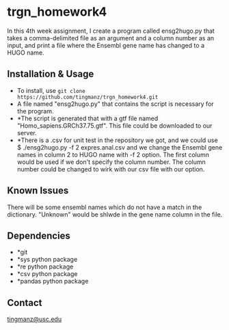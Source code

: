 # trgn_homework4
In this 4th week assignment, I create a program called ensg2hugo.py that takes a comma-delimited file as an argument and a column number as an input, and print a file where the Ensembl gene name has changed to a HUGO name.

## Installation & Usage
- To install, use `git clone https://github.com/tingmanz/trgn_homework4.git`
- A file named "ensg2hugo.py" that contains the script is necessary for the program. 
- *The script is generated that with a gtf file named "Homo_sapiens.GRCh37.75.gtf". This file could be downloaded to our server. 
- *There is a .csv for unit test in the repository we got, and we could use 
$ ./ensg2hugo.py -f 2 expres.anal.csv 
and we change the Ensembl gene names in column 2 to HUGO name with -f 2 option. The first column would be used if we don't specify the column number. The column number could be changed to wirk with our csv file with our option. 

## Known Issues
There will be some ensembl names which do not have a match in the dictionary. "Unknown" would be shlwde in the gene name column in the file.  

## Dependencies
- *git 
- *sys python package
- *re python package
- *csv python package
- *pandas python package

## Contact
tingmanz@usc.edu

